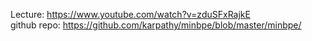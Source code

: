 Lecture: https://www.youtube.com/watch?v=zduSFxRajkE \
github repo: https://github.com/karpathy/minbpe/blob/master/minbpe/

